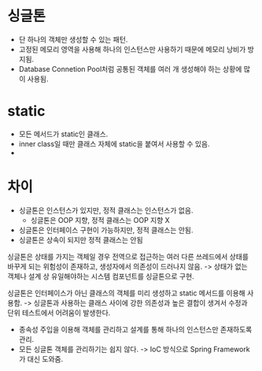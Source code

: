 # 싱글톤
- 단 하나의 객체만 생성할 수 있는 패턴.
- 고정된 메모리 영역을 사용해 하나의 인스턴스만 사용하기 때문에 메모리 낭비가 방지됨.
- Database Connetion Pool처럼 공통된 객체를 여러 개 생성해야 하는 상황에 많이 사용됨.




# static
- 모든 메서드가 static인 클래스.
- inner class일 때만 클래스 자체에 static을 붙여서 사용할 수 있음.
- 


# 차이
- 싱글톤은 인스턴스가 있지만, 정적 클래스는 인스턴스가 없음.
  - 싱글톤은 OOP 지향, 정적 클래스는 OOP 지향 X
- 싱글톤은 인터페이스 구현이 가능하지만, 정적 클래스는 안됨.
- 싱글톤은 상속이 되지만 정적 클래스는 안됨

싱글톤은 상태를 가지는 객체일 경우 전역으로 접근하는 여러 다른 쓰레드에서 상태를 바꾸게 되는 위험성이 존재하고, 생성자에서 의존성이 드러나지 않음.
 -> 상태가 없는 객체나 설계 상 유일해야하는 시스템 컴포넌트를 싱글톤으로 구현.

싱글톤은 인터페이스가 아닌 클래스의 객체를 미리 생성하고 static 메서드를 이용해 사용함.
 -> 싱글톤과 사용하는 클래스 사이에 강한 의존성과 높은 결합이 생겨서 수정과 단위 테스트에서 어려움이 발생한다.
  - 종속성 주입을 이용해 객체를 관리하고 설계를 통해 하나의 인스턴스만 존재하도록 관리.
  - 모든 싱글톤 객체를 관리하기는 쉽지 않다. -> IoC 방식으로 Spring Framework가 대신 도와줌.